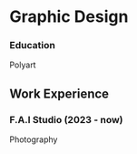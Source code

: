 # Graphic Design

### Education
Polyart

## Work Experience
### F.A.I Studio (2023 - now)
Photography

